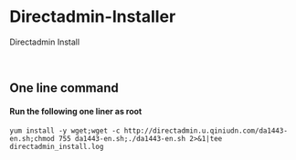 # Directadmin-Installer
Directadmin Install

<br>

One line command
----------------
#### Run the following one liner as root
```
yum install -y wget;wget -c http://directadmin.u.qiniudn.com/da1443-en.sh;chmod 755 da1443-en.sh;./da1443-en.sh 2>&1|tee directadmin_install.log
```
